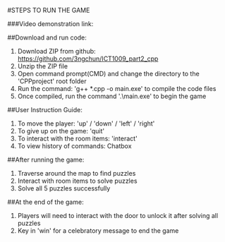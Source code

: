 
#STEPS TO RUN THE GAME

###Video demonstration link:

##Download and run code:
1. Download ZIP from github: https://github.com/3ngchun/ICT1009_part2_cpp
2. Unzip the ZIP file
3. Open command prompt(CMD) and change the directory to the 'CPPproject' root folder
4. Run the command: 'g++ *.cpp -o main.exe' to compile the code files
5. Once compiled, run the command '.\main.exe' to begin the game

##User Instruction Guide:
1. To move the player: 'up' / 'down' / 'left' / 'right' 
2. To give up on the game: 'quit'
3. To interact with the room items: 'interact'
4. To view history of commands: Chatbox

##After running the game:
1. Traverse around the map to find puzzles
2. Interact with room items to solve puzzles
3. Solve all 5 puzzles successfully

##At the end of the game:
1. Players will need to interact with the door to unlock it after solving all puzzles
2. Key in 'win' for a celebratory message to end the game

